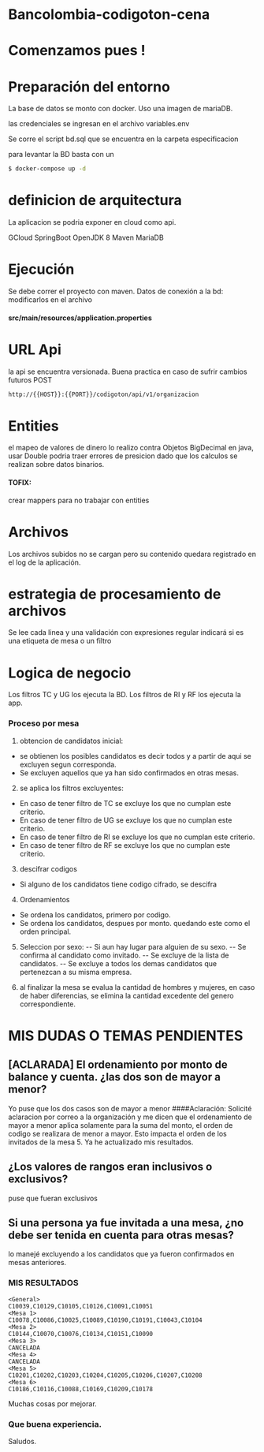 # Bancolombia-codigoton-cena
# Comenzamos pues !


# Preparación del entorno

La base de datos se monto con docker. Uso una imagen de mariaDB.

las credenciales se ingresan en el archivo variables.env

Se corre el script bd.sql que se encuentra en la carpeta especificacion 

para levantar la BD basta con un 

```sh
$ docker-compose up -d
```


# definicion de arquitectura

La aplicacion se podria exponer en cloud como api.

GCloud
SpringBoot
OpenJDK 8
Maven
MariaDB

# Ejecución
Se debe correr el proyecto con maven. 
Datos de conexión a la bd: modificarlos en el archivo 
#### src/main/resources/application.properties
# URL Api 
la api se encuentra versionada. Buena practica en caso de sufrir cambios futuros
POST
```sh
http://{{HOST}}:{{PORT}}/codigoton/api/v1/organizacion
```

# Entities
el mapeo de valores de dinero lo realizo contra Objetos BigDecimal en java, usar Double podria traer errores de presicion dado que los calculos se realizan sobre datos binarios.

#### TOFIX:
crear mappers para no trabajar con entities

# Archivos
Los archivos subidos no se cargan pero su contenido quedara registrado en el log de la aplicación.

# estrategia de procesamiento de archivos
Se lee cada linea y una validación con expresiones regular indicará si es una etiqueta de mesa o un filtro



# Logica de negocio
Los filtros TC y UG los ejecuta la BD.
Los filtros de RI y RF los ejecuta la app.

### Proceso por mesa
1. obtencion de candidatos inicial:
- se obtienen los posibles candidatos es decir todos y a partir de aqui se excluyen segun corresponda.
- Se excluyen aquellos que ya han sido confirmados en otras mesas.
2. se aplica los filtros excluyentes:
- En caso de tener filtro de TC se excluye los que no cumplan este criterio.
- En caso de tener filtro de UG se excluye los que no cumplan este criterio.
- En caso de tener filtro de RI se excluye los que no cumplan este criterio.
- En caso de tener filtro de RF se excluye los que no cumplan este criterio.
3. descifrar codigos
- Si alguno de los candidatos tiene codigo cifrado, se descifra
4. Ordenamientos
- Se ordena los candidatos, primero por codigo.
- Se ordena los candidatos, despues por monto. quedando este como el orden principal.
5. Seleccion por sexo:
-- Si aun hay lugar para alguien de su sexo.
-- Se confirma al candidato como invitado.
-- Se excluye de la lista de candidatos.
-- Se excluye a todos los demas candidatos que pertenezcan a su misma empresa.

6. al finalizar la mesa se evalua la cantidad de hombres y mujeres, en caso de haber diferencias, se elimina la cantidad excedente del genero correspondiente.

# MIS DUDAS O TEMAS PENDIENTES
## [ACLARADA] El ordenamiento por monto de balance y cuenta. ¿las dos son de mayor a menor?
Yo puse que los dos casos son de mayor a menor
####Aclaración: Solicité aclaracion por correo a la organización y me dicen que el ordenamiento de mayor a menor aplica solamente para la suma del monto, el orden de codigo se realizara de menor a mayor. Esto impacta el orden de los invitados de la mesa 5. Ya he actualizado mis resultados.

## ¿Los valores de rangos eran inclusivos o exclusivos?
puse que fueran exclusivos
## Si una persona ya fue invitada a una mesa, ¿no debe ser tenida en cuenta para otras mesas?
lo manejé excluyendo a los candidatos que ya fueron confirmados en mesas anteriores.



### MIS RESULTADOS

``` 
<General>
C10039,C10129,C10105,C10126,C10091,C10051
<Mesa 1>
C10078,C10086,C10025,C10089,C10190,C10191,C10043,C10104
<Mesa 2>
C10144,C10070,C10076,C10134,C10151,C10090
<Mesa 3>
CANCELADA
<Mesa 4>
CANCELADA
<Mesa 5>
C10201,C10202,C10203,C10204,C10205,C10206,C10207,C10208
<Mesa 6>
C10186,C10116,C10088,C10169,C10209,C10178
```

Muchas cosas por mejorar.
### Que buena experiencia.
Saludos.

